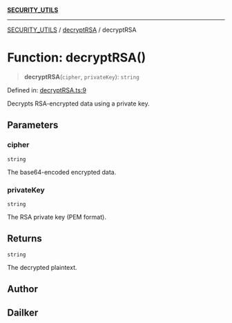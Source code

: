 [**SECURITY_UTILS**](../../README.md)

***

[SECURITY_UTILS](../../README.md) / [decryptRSA](../README.md) / decryptRSA

# Function: decryptRSA()

> **decryptRSA**(`cipher`, `privateKey`): `string`

Defined in: [decryptRSA.ts:9](https://github.com/dailker/everyutil/blob/26e2bb73429918cf0d08899e9efd90b82a42c92e/src/security/decryptRSA.ts#L9)

Decrypts RSA-encrypted data using a private key.

## Parameters

### cipher

`string`

The base64-encoded encrypted data.

### privateKey

`string`

The RSA private key (PEM format).

## Returns

`string`

The decrypted plaintext.

## Author

## Dailker
